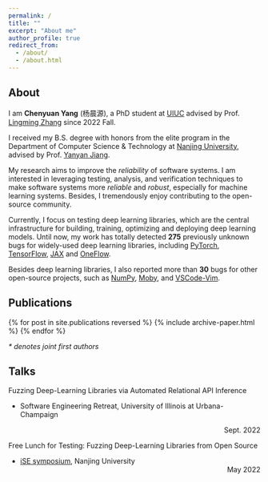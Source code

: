 ```yaml
---
permalink: /
title: ""
excerpt: "About me"
author_profile: true
redirect_from: 
  - /about/
  - /about.html
---
```


## About

I am **Chenyuan Yang** (杨晨源), a PhD student at [UIUC](https://illinois.edu/) advised by Prof. [Lingming Zhang](http://lingming.cs.illinois.edu/) since 2022 Fall.

I received my B.S. degree with honors from the elite program in the Department of Computer Science & Technology at [Nanjing University](https://www.nju.edu.cn/EN/main.htm), advised by Prof. [Yanyan Jiang](https://cs.nju.edu.cn/ics/people/yanyanjiang/index.html). 

My research aims to improve the *reliability* of software systems.
I am interested in leveraging testing, analysis, and verification techniques to make software systems more *reliable* and *robust*, especially for machine learning systems.
Besides, I tremendously enjoy contributing to the open-source community.

Currently, I focus on testing deep learning libraries, which are the central infrastructure for building, training, optimizing and deploying deep learning models. Until now, my work has totally detected **275** previously unknown bugs for widely-used deep learning libraries, including [PyTorch](https://pytorch.org), [TensorFlow](https://www.tensorflow.org), [JAX](https://jax.readthedocs.io) and [OneFlow](https://github.com/Oneflow-Inc/oneflow).

Besides deep learning libraries, I also reported more than **30** bugs for other open-source projects, such as [NumPy](https://numpy.org), [Moby](https://mobyproject.org), and [VSCode-Vim](https://github.com/VSCodeVim/Vim).


## Publications

{% for post in site.publications reversed %}
  {% include archive-paper.html %}
{% endfor %}

<i>* denotes  joint first authors</i>

## Talks

Fuzzing Deep-Learning Libraries via Automated Relational API Inference

  - Software Engineering Retreat, University of Illinois at Urbana-Champaign 
  <div style="text-align: right"> Sept. 2022 </div>

Free Lunch for Testing: Fuzzing Deep-Learning Libraries from Open Source

  - [iSE symposium](http://www.iselab.cn/ises2022/), Nanjing University <div style="text-align: right"> May 2022 </div>